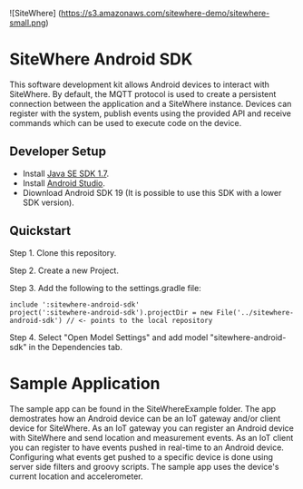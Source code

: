 ![SiteWhere] (https://s3.amazonaws.com/sitewhere-demo/sitewhere-small.png)

# SiteWhere Android SDK
This software development kit allows Android devices to interact with SiteWhere.
By default, the MQTT protocol is used to create a persistent connection between the
application and a SiteWhere instance. Devices can register with the system, publish events
using the provided API and receive commands which can be used to execute code on the
device.

## Developer Setup
* Install [Java SE SDK 1.7](http://www.oracle.com/technetwork/java/javase/downloads/jdk7-downloads-1880260.html).
* Install [Android Studio](http://developer.android.com/sdk/index.html).
* Diownload Android SDK 19 (It is possible to use this SDK with a lower SDK version).

## Quickstart
Step 1. Clone this repository.

Step 2. Create a new Project.

Step 3. Add the following to the settings.gradle file:

```
include ':sitewhere-android-sdk'
project(':sitewhere-android-sdk').projectDir = new File('../sitewhere-android-sdk') // <- points to the local repository 
```
Step 4. Select "Open Model Settings" and add model "sitewhere-android-sdk" in the Dependencies tab.

# Sample Application
The sample app can be found in the SiteWhereExample folder.  The app demostrates how an Android device can be an IoT gateway and/or client device for SiteWhere.  As an IoT gateway you can register an Android device with SiteWhere and send location and measurement events.  As an IoT client you can register to have events pushed in real-time to an Android device.  Configuring what events get pushed to a specific device is done using server side filters and groovy scripts.  The sample app uses the device's current location and accelerometer.


